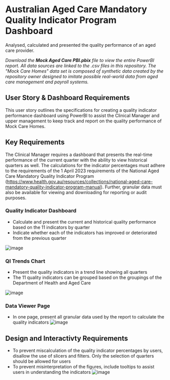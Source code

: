 # Australian Aged Care Mandatory Quality Indicator Program Dashboard
Analysed, calculated and presented the quality performance of an aged care provider.

_Download the **Mock Aged Care PBI.pbix** file to view the entire PowerBI report. All data sources are linked to the .csv files in this repository. The "Mock Care Homes" data set is composed of synthetic data created by the repository owner designed to imitate possible real-world data from aged care management and payroll systems._

## User Story & Dashboard Requirements
This user story outlines the specifications for creating a quality indicator performance dashboard using PowerBI to assist the Clinical Manager and upper management to keep track and report on the quality performance of Mock Care Homes.

## Key Requirements
The Clinical Manager requires a dashboard that presents the real-time performance of the current quarter with the ability to view historical quarters as well. The calculations for the indicator percentages must adhere to the requirements of the 1 April 2023 requirements of the National Aged Care Mandatory Quality Indicator Program (https://www.health.gov.au/resources/collections/national-aged-care-mandatory-quality-indicator-program-manual). Further, granular data must also be available for viewing and downloading for reporting or audit purposes. 

### Quality Indicator Dashboard
- Calculate and present the current and historical quality performance based on the 11 indicators by quarter
- Indicate whether each of the indicators has improved or deteriorated from the previous quarter 

![image](https://github.com/user-attachments/assets/db4dbd47-9943-481b-b8dc-b2edacc25ecd)


### QI Trends Chart
- Present the quality indicators in a trend line showing all quarters
- The 11 quality indicators can be grouped based on the groupings of the Department of Health and Aged Care

![image](https://github.com/user-attachments/assets/fc5fd091-9d67-41c6-bfcb-cc8e6eef4d14)
 

### Data Viewer Page
- In one page, present all granular data used by the report to calculate the quality indicators
![image](https://github.com/user-attachments/assets/ad0241c4-2e92-4390-851d-36e3adb26021)


## Design and Interactivty Requirements
- To prevent miscalculation of the quality indicator percentages by users, disallow the use of slicers and filters. Only the selection of quarters should be allowed for users
- To prevent misinterpretation of the figures, include tooltips to assist users in understanding the indicators
![image](https://github.com/user-attachments/assets/f3acde33-2640-451e-9c89-ffa07ee36e5e)
